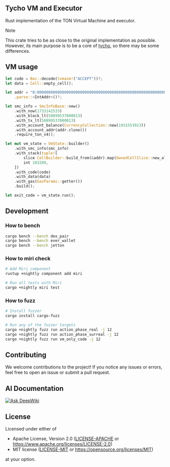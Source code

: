 ## Tycho VM and Executor

Rust implementation of the TON Virtual Machine and executor.

> [!NOTE]
> This crate tries to be as close to the original implementation as possible.
> However, its main purpose is to be a core of [tycho](https://github.com/broxus/tycho), so there may be some differences.

## VM usage

```rust
let code = Boc::decode(tvmasm!("ACCEPT"))?;
let data = Cell::empty_cell();

let addr = "0:0000000000000000000000000000000000000000000000000000000000000000"
    .parse::<IntAddr>()?;

let smc_info = SmcInfoBase::new()
    .with_now(1733142533)
    .with_block_lt(50899537000013)
    .with_tx_lt(50899537000013)
    .with_account_balance(CurrencyCollection::new(1931553923))
    .with_account_addr(addr.clone())
    .require_ton_v4();

let mut vm_state = VmState::builder()
    .with_smc_info(smc_info)
    .with_stack(tuple![
        slice CellBuilder::build_from(&addr).map(OwnedCellSlice::new_allow_exotic)?,
        int 103289,
    ])
    .with_code(code)
    .with_data(data)
    .with_gas(GasParams::getter())
    .build();

let exit_code = vm_state.run();
```

## Development

### How to bench

```bash
cargo bench --bench dex_pair
cargo bench --bench ever_wallet
cargo bench --bench jetton
```

### How to miri check

```bash
# Add Miri component
rustup +nightly component add miri

# Run all tests with Miri
cargo +nightly miri test
```

### How to fuzz

```bash
# Install fuzzer
cargo install cargo-fuzz

# Run any of the fuzzer targets
cargo +nightly fuzz run action_phase_real -j 12
cargo +nightly fuzz run action_phase_surreal -j 12
cargo +nightly fuzz run vm_only_code -j 12
```

## Contributing

We welcome contributions to the project! If you notice any issues or errors, feel free to open an issue or submit a pull request.

## AI Documentation
[![Ask DeepWiki](https://deepwiki.com/badge.svg)](https://deepwiki.com/broxus/tycho-vm)

## License

Licensed under either of

* Apache License, Version 2.0 ([LICENSE-APACHE](LICENSE-APACHE) or <https://www.apache.org/licenses/LICENSE-2.0>)
* MIT license ([LICENSE-MIT](LICENSE-MIT) or <https://opensource.org/licenses/MIT>)

at your option.
